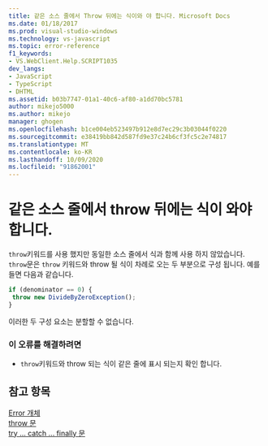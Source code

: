 ```yaml
---
title: 같은 소스 줄에서 Throw 뒤에는 식이와 야 합니다. Microsoft Docs
ms.date: 01/18/2017
ms.prod: visual-studio-windows
ms.technology: vs-javascript
ms.topic: error-reference
f1_keywords:
- VS.WebClient.Help.SCRIPT1035
dev_langs:
- JavaScript
- TypeScript
- DHTML
ms.assetid: b03b7747-01a1-40c6-af80-a1dd70bc5781
author: mikejo5000
ms.author: mikejo
manager: ghogen
ms.openlocfilehash: b1ce004eb523497b912e8d7ec29c3b03044f0220
ms.sourcegitcommit: e38419bb842d587fd9e37c24b6cf3fc5c2e74817
ms.translationtype: MT
ms.contentlocale: ko-KR
ms.lasthandoff: 10/09/2020
ms.locfileid: "91862001"
---
```

# <a name="throw-must-be-followed-by-an-expression-on-the-same-source-line"></a>같은 소스 줄에서 throw 뒤에는 식이 와야 합니다.
`throw`키워드를 사용 했지만 동일한 소스 줄에서 식과 함께 사용 하지 않았습니다. `throw`문은 `throw` 키워드와 throw 될 식이 차례로 오는 두 부분으로 구성 됩니다. 예를 들면 다음과 같습니다.  
  
```JavaScript  
if (denominator == 0) {  
 throw new DivideByZeroException();  
}  
```  
  
 이러한 두 구성 요소는 분할할 수 없습니다.  
  
### <a name="to-correct-this-error"></a>이 오류를 해결하려면  
  
- `throw`키워드와 throw 되는 식이 같은 줄에 표시 되는지 확인 합니다.  
  
## <a name="see-also"></a>참고 항목  
 [Error 개체](https://developer.mozilla.org/docs/Web/JavaScript/Reference/Global_Objects/Error)   
 [throw 문](https://developer.mozilla.org/docs/Web/JavaScript/Reference/Statements/throw)   
 [try ... catch ... finally 문](https://developer.mozilla.org/docs/Web/JavaScript/Reference/Statements/try...catch)